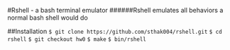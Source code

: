 #Rshell - a bash terminal emulator
######Rshell emulates all behaviors a normal bash shell would do

##Installation
`$ git clone https://github.com/sthak004/rshell.git`
`$ cd rshell`
`$ git checkout hw0`
`$ make`
`$ bin/rshell`
